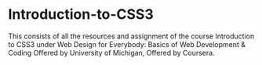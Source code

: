 # Introduction-to-CSS3
This consists of all the resources and assignment of the course Introduction to CSS3 under Web Design for Everybody: Basics of Web Development &amp; Coding Offered by University of Michigan, Offered by Coursera.
